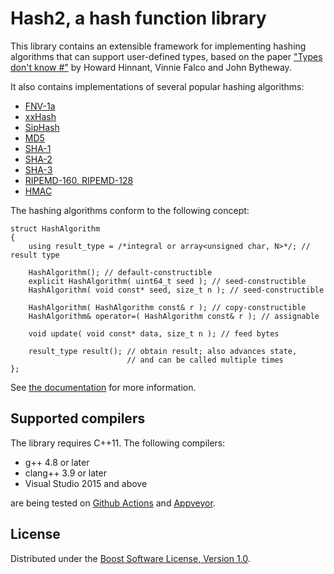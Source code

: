 # Hash2, a hash function library

This library contains an extensible framework for implementing
hashing algorithms that can support user-defined types, based on the paper
["Types don't know #"](http://www.open-std.org/jtc1/sc22/wg21/docs/papers/2014/n3980.html)
by Howard Hinnant, Vinnie Falco and John Bytheway.

It also contains implementations of several popular hashing algorithms:

* [FNV-1a](https://en.wikipedia.org/wiki/Fowler%E2%80%93Noll%E2%80%93Vo_hash_function)
* [xxHash](https://cyan4973.github.io/xxHash/)
* [SipHash](https://en.wikipedia.org/wiki/SipHash)
* [MD5](https://tools.ietf.org/html/rfc1321)
* [SHA-1](https://tools.ietf.org/html/rfc3174)
* [SHA-2](https://tools.ietf.org/html/rfc6234)
* [SHA-3](https://csrc.nist.gov/pubs/fips/202/final)
* [RIPEMD-160, RIPEMD-128](https://homes.esat.kuleuven.be/%7Ebosselae/ripemd160.html)
* [HMAC](https://tools.ietf.org/html/rfc2104)

The hashing algorithms conform to the following concept:

```
struct HashAlgorithm
{
    using result_type = /*integral or array<unsigned char, N>*/; // result type

    HashAlgorithm(); // default-constructible
    explicit HashAlgorithm( uint64_t seed ); // seed-constructible
    HashAlgorithm( void const* seed, size_t n ); // seed-constructible

    HashAlgorithm( HashAlgorithm const& r ); // copy-constructible
    HashAlgorithm& operator=( HashAlgorithm const& r ); // assignable

    void update( void const* data, size_t n ); // feed bytes

    result_type result(); // obtain result; also advances state,
                          // and can be called multiple times
};
```

See [the documentation](https://pdimov.github.io/hash2/) for more information.

## Supported compilers

The library requires C++11. The following compilers:

* g++ 4.8 or later
* clang++ 3.9 or later
* Visual Studio 2015 and above

are being tested on [Github Actions](https://github.com/pdimov/hash2/actions/) and [Appveyor](https://ci.appveyor.com/project/pdimov/hash2/).

## License

Distributed under the [Boost Software License, Version 1.0](http://boost.org/LICENSE_1_0.txt).
